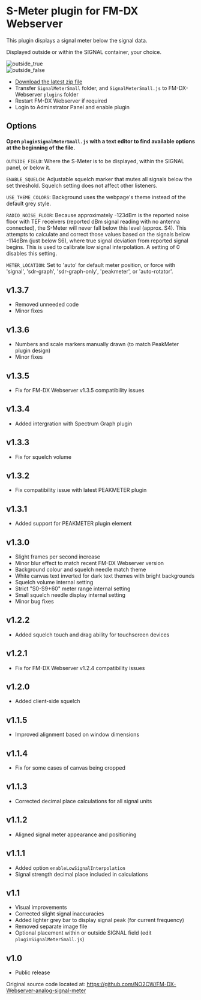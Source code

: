 # S-Meter plugin for FM-DX Webserver

This plugin displays a signal meter below the signal data.

Displayed outside or within the SIGNAL container, your choice.

![outside_true](https://github.com/AmateurAudioDude/FM-DX-Webserver-Plugin-S-Meter/assets/168192910/a0b7d7f6-64e7-4664-b94f-d82b0ba90aa6)   
![outside_false](https://github.com/AmateurAudioDude/FM-DX-Webserver-Plugin-S-Meter/assets/168192910/c4085abe-847c-415d-ba09-330563b080a7)

* [Download the latest zip file](https://github.com/AmateurAudioDude/FM-DX-Webserver-Plugin-S-Meter/archive/refs/heads/main.zip)
* Transfer `SignalMeterSmall` folder, and `SignalMeterSmall.js` to FM-DX-Webserver `plugins` folder
* Restart FM-DX Webserver if required
* Login to Adminstrator Panel and enable plugin

## Options

#### Open `pluginSignalMeterSmall.js` with a text editor to find available options at the beginning of the file.

`OUTSIDE_FIELD`: Where the S-Meter is to be displayed, within the SIGNAL panel, or below it.

`ENABLE_SQUELCH`: Adjustable squelch marker that mutes all signals below the set threshold. Squelch setting does not affect other listeners.

`USE_THEME_COLORS`: Background uses the webpage's theme instead of the default grey style.

`RADIO_NOISE_FLOOR`: Because approximately -123dBm is the reported noise floor with TEF receivers (reported dBm signal reading with no antenna connected), the S-Meter will never fall below this level (approx. S4). This attempts to calculate and correct those values based on the signals below -114dBm (just below S6), where true signal deviation from reported signal begins. This is used to calibrate low signal interpolation. A setting of 0 disables this setting.

`METER_LOCATION`: Set to 'auto' for default meter position, or force with 'signal', 'sdr-graph', 'sdr-graph-only', 'peakmeter', or 'auto-rotator'.


v1.3.7
------
* Removed unneeded code
* Minor fixes

v1.3.6
------
* Numbers and scale markers manually drawn (to match PeakMeter plugin design)
* Minor fixes

v1.3.5
------
* Fix for FM-DX Webserver v1.3.5 compatibility issues

v1.3.4
------
* Added intergration with Spectrum Graph plugin

v1.3.3
------
* Fix for squelch volume

v1.3.2
------
* Fix compatibility issue with latest PEAKMETER plugin

v1.3.1
------
* Added support for PEAKMETER plugin element

v1.3.0
------
* Slight frames per second increase
* Minor blur effect to match recent FM-DX Webserver version
* Background colour and squelch needle match theme
* White canvas text inverted for dark text themes with bright backgrounds
* Squelch volume internal setting
* Strict "S0-S9+60" meter range internal setting
* Small squelch needle display internal setting
* Minor bug fixes

v1.2.2
------
* Added squelch touch and drag ability for touchscreen devices

v1.2.1
------
* Fix for FM-DX Webserver v1.2.4 compatibility issues

v1.2.0
------
* Added client-side squelch

v1.1.5
------
* Improved alignment based on window dimensions

v1.1.4
------
* Fix for some cases of canvas being cropped

v1.1.3
------
* Corrected decimal place calculations for all signal units

v1.1.2
------
* Aligned signal meter appearance and positioning

v1.1.1
------
* Added option `enableLowSignalInterpolation`
* Signal strength decimal place included in calculations

v1.1
----
* Visual improvements
* Corrected slight signal inaccuracies
* Added lighter grey bar to display signal peak (for current frequency)
* Removed separate image file
* Optional placement within or outside SIGNAL field (edit `pluginSignalMeterSmall.js`)

v1.0
----
* Public release

Original source code located at: https://github.com/NO2CW/FM-DX-Webserver-analog-signal-meter
